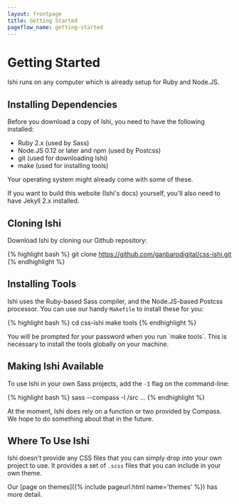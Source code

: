 ```yaml
---
layout: frontpage
title: Getting Started
pageflow_name: getting-started
---
```

# Getting Started

Ishi runs on any computer which is already setup for Ruby and Node.JS.

## Installing Dependencies

Before you download a copy of Ishi, you need to have the following installed:

* Ruby 2.x (used by Sass)
* Node.JS 0.12 or later and npm (used by Postcss)
* git (used for downloading Ishi)
* make (used for installing tools)

Your operating system might already come with some of these.

If you want to build this website (Ishi's docs) yourself, you'll also need to have Jekyll 2.x installed.

## Cloning Ishi

Download Ishi by cloning our Github repository:

{% highlight bash %}
git clone https://github.com/ganbarodigital/css-ishi.git
{% endhighlight %}

## Installing Tools

Ishi uses the Ruby-based Sass compiler, and the Node.JS-based Postcss processor. You can use our handy `Makefile` to install these for you:

{% highlight bash %}
cd css-ishi
make tools
{% endhighlight %}

<div class="callout attention" markdown="1">
You will be prompted for your password when you run `make tools`. This is necessary to install the tools globally on your machine.
</div>

## Making Ishi Available

To use Ishi in your own Sass projects, add the `-I` flag on the command-line:

{% highlight bash %}
sass --compass -I <where-you-put-ishi>/src ...
{% endhighlight %}

At the moment, Ishi does rely on a function or two provided by Compass. We hope to do something about that in the future.

## Where To Use Ishi

Ishi doesn't provide any CSS files that you can simply drop into your own project to use. It provides a set of `.scss` files that you can include in your own theme.

Our [page on themes]({% include pageurl.html name='themes' %}) has more detail.
